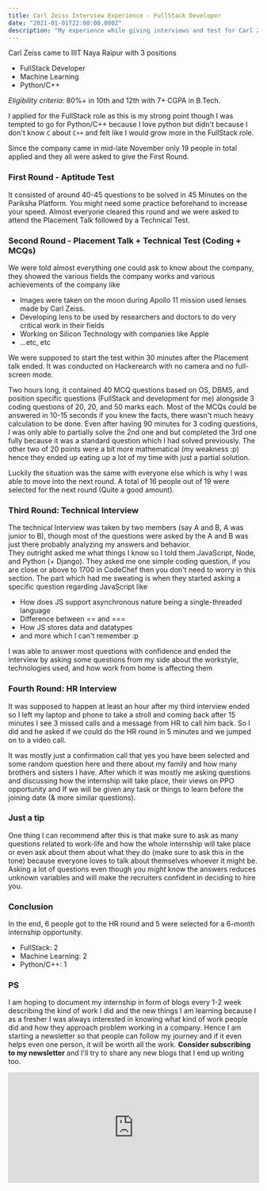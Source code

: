 ```yaml
---
title: Carl Zeiss Interview Experience - FullStack Developer
date: "2021-01-01T22:00:00.000Z"
description: "My experience while giving interviews and test for Carl Zeiss which came to our campus"
---
```


Carl Zeiss came to IIIT Naya Raipur with 3 positions 
- FullStack Developer 
- Machine Learning 
- Python/C++ 

*Eligibility criteria*: 80%+ in 10th and 12th with 7+ CGPA in B.Tech.

I applied for the FullStack role as this is my strong point though I was tempted to go for Python/C++ because I love python but didn't because I don't know `C` about `C++` and felt like I would grow more in the FullStack role. 

Since the company came in mid-late November only 19 people in total applied and they all were asked to give the First Round.

### First Round - Aptitude Test
It consisted of around 40-45 questions to be solved in 45 Minutes on the Pariksha Platform. You might need some practice beforehand to increase your speed. Almost everyone cleared this round and we were asked to attend the Placement Talk followed by a Technical Test.

### Second Round - Placement Talk + Technical Test (Coding + MCQs) 
We were told almost everything one could ask to know about the company, they showed the various fields the company works and various achievements of the company like 
- Images were taken on the moon during Apollo 11 mission used lenses made by Carl Zeiss. 
- Developing lens to be used by researchers and doctors to do very critical work in their fields  
- Working on Silicon Technology with companies like Apple
- ...etc, etc

We were supposed to start the test within 30 minutes after the Placement talk ended. It was conducted on Hackerearch with no camera and no full-screen mode.

Two hours long, it contained 40 MCQ questions based on OS, DBMS, and position specific questions (FullStack and development for me) alongside 3 coding questions of 20, 20, and 50 marks each. Most of the MCQs could be answered in 10-15 seconds if you knew the facts, there wasn't much heavy calculation to be done. Even after having 90 minutes for 3 coding questions, I was only able to partially solve the 2nd one and but completed the 3rd one fully because it was a standard question which I had solved previously. The other two of 20 points were a bit more mathematical (my weakness :p) hence they ended up eating up a lot of my time with just a partial solution.

Luckily the situation was the same with everyone else which is why I was able to move into the next round. A total of 16 people out of 19 were selected for the next round (Quite a good amount). 

### Third Round: Technical Interview 
The technical Interview was taken by two members (say A and B, A was junior to B), though most of the questions were asked by the A and B was just there probably analyzing my answers and behavior.   
They outright asked me what things I know so I told them JavaScript, Node, and Python (+ Django). 
They asked me one simple coding question, if you are close or above to 1700 in CodeChef then you don't need to worry in this section. The part which had me sweating is when they started asking a specific question regarding JavaScript like 
- How does JS support asynchronous nature being a single-threaded language 
- Difference between == and === 
- How JS stores data and datatypes 
- and more which I can't remember :p 

I was able to answer most questions with confidence and ended the interview by asking some questions from my side about the workstyle, technologies used, and how work from home is affecting them

### Fourth Round: HR Interview 
It was supposed to happen at least an hour after my third interview ended so I left my laptop and phone to take a stroll and coming back after 15 minutes I see 3 missed calls and a message from HR to call him back. So I did and he asked if we could do the HR round in 5 minutes and we jumped on to a video call.  

It was mostly just a confirmation call that yes you have been selected and some random question here and there about my family and how many brothers and sisters I have. After which it was mostly me asking questions and discussing how the internship will take place, their views on PPO opportunity and If we will be given any task or things to learn before the joining date (& more similar questions).

### Just a tip

One thing I can recommend after this is that make sure to ask as many questions related to work-life and how the whole internship will take place or even ask about them about what they do (make sure to ask this in the tone) because everyone loves to talk about themselves whoever it might be.   Asking a lot of questions even though you *might* know the answers reduces unknown variables and will make the recruiters confident in deciding to hire you. 

### Conclusion

In the end, 6 people got to the HR round and 5 were selected for a 6-month internship opportunity. 
- FullStack: 2
- Machine Learning: 2 
- Python/C++: 1

### PS 
I am hoping to document my internship in form of blogs every 1-2 week describing the kind of work I did and the new things I am learning because I as a fresher I was always interested in knowing what kind of work people did and how they approach problem working in a company. Hence I am starting a newsletter so that people can follow my journey and if it even helps even one person, it will be worth all the work. **Consider subscribing to my newsletter** and I'll try to share any new blogs that I end up writing too. 

<link rel="canonical" href="https://blogs.jaid.tech/carl-zeiss-interview-experience/">

<iframe
scrolling="no"
style="width:100%!important;height:220px;border:1px #ccc solid !important"
src="https://buttondown.email/jai_dewani?as_embed=true"
></iframe><br /><br />